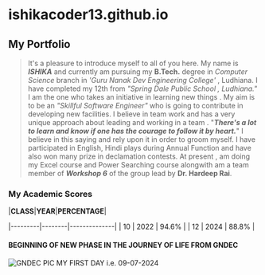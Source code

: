 # ishikacoder13.github.io
## My Portfolio
> It's a pleasure to introduce myself to all of you here. My name is ***ISHIKA*** and currently am pursuing my **B.Tech.** degree in *Computer Science* branch in *'Guru Nanak Dev Engineering College'* , Ludhiana. I have completed my 12th from *"Spring Dale Public School , Ludhiana."* I am the one who takes an initiative in learning new things . My aim is to be an *"Skillful Software Engineer"* who is going to contribute in developing new facilities. I believe in team work and has a very unique approach about leading and working in a team . "***There's a lot to learn and know if one has the courage to follow it by heart.***" I believe in this saying and rely upon it in order to groom myself. I have participated in English, Hindi plays during Annual Function and have also won many prize in declamation contests. At present , am doing my Excel course and Power Searching course alongwith am a team member of ***Workshop 6*** of the group lead by **Dr. Hardeep Rai**.

### My Academic Scores 
|**CLASS**|**YEAR**|**PERCENTAGE**|

|---------|--------|--------------|
| 10 | 2022 | 94.6% |
| 12 | 2024 | 88.8% |
#### BEGINNING OF NEW PHASE IN THE JOURNEY OF LIFE FROM **GNDEC**
![GNDEC PIC](https://www.google.co.in/url?sa=i&url=https%3A%2F%2Fcollegedunia.com%2Fcollege%2F13655-guru-nanak-dev-engineering-college-gndec-ludhiana%2Fcourses-fees&psig=AOvVaw2LcbxmrjU5CQKi4VzmpcfJ&ust=1721545114909000&source=images&cd=vfe&opi=89978449&ved=0CBQQjRxqFwoTCOieue6FtYcDFQAAAAAdAAAAABAe)
MY FIRST DAY i.e. 09-07-2024

